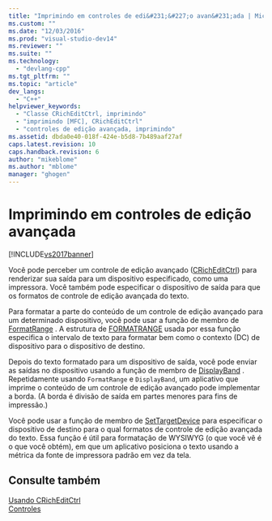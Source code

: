 ```yaml
---
title: "Imprimindo em controles de edi&#231;&#227;o avan&#231;ada | Microsoft Docs"
ms.custom: ""
ms.date: "12/03/2016"
ms.prod: "visual-studio-dev14"
ms.reviewer: ""
ms.suite: ""
ms.technology: 
  - "devlang-cpp"
ms.tgt_pltfrm: ""
ms.topic: "article"
dev_langs: 
  - "C++"
helpviewer_keywords: 
  - "Classe CRichEditCtrl, imprimindo"
  - "imprimindo [MFC], CRichEditCtrl"
  - "controles de edição avançada, imprimindo"
ms.assetid: dbda0e40-018f-424e-b5d8-7b489aaf27af
caps.latest.revision: 10
caps.handback.revision: 6
author: "mikeblome"
ms.author: "mblome"
manager: "ghogen"
---
```

# Imprimindo em controles de edi&#231;&#227;o avan&#231;ada
[!INCLUDE[vs2017banner](../assembler/inline/includes/vs2017banner.md)]

Você pode perceber um controle de edição avançado \([CRichEditCtrl](../Topic/CRichEditCtrl%20Class.md)\) para renderizar sua saída para um dispositivo especificado, como uma impressora.  Você também pode especificar o dispositivo de saída para que os formatos de controle de edição avançada do texto.  
  
 Para formatar a parte do conteúdo de um controle de edição avançado para um determinado dispositivo, você pode usar a função de membro de [FormatRange](../Topic/CRichEditCtrl::FormatRange.md) .  A estrutura de [FORMATRANGE](http://msdn.microsoft.com/library/windows/desktop/bb787911) usada por essa função especifica o intervalo de texto para formatar bem como o contexto \(DC\) de dispositivo para o dispositivo de destino.  
  
 Depois do texto formatado para um dispositivo de saída, você pode enviar as saídas no dispositivo usando a função de membro de [DisplayBand](../Topic/CRichEditCtrl::DisplayBand.md) .  Repetidamente usando `FormatRange` e `DisplayBand`, um aplicativo que imprime o conteúdo de um controle de edição avançado pode implementar a borda. \(A borda é divisão de saída em partes menores para fins de impressão.\)  
  
 Você pode usar a função de membro de [SetTargetDevice](../Topic/CRichEditCtrl::SetTargetDevice.md) para especificar o dispositivo de destino para o qual formatos de controle de edição avançada do texto.  Essa função é útil para formatação de WYSIWYG \(o que você vê é o que você obtém\), em que um aplicativo posiciona o texto usando a métrica da fonte de impressora padrão em vez da tela.  
  
## Consulte também  
 [Usando CRichEditCtrl](../mfc/using-cricheditctrl.md)   
 [Controles](../mfc/controls-mfc.md)